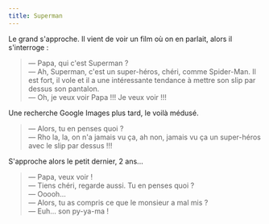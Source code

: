 ```yaml
---
title: Superman
---
```


Le grand s'approche. Il vient de voir un film où on en parlait, alors il
s'interroge :

> — Papa, qui c'est Superman ?  
> — Ah, Superman, c'est un super-héros, chéri, comme Spider-Man. Il est fort, il
> vole et il a une intéressante tendance à mettre son slip par dessus son
> pantalon.  
> — Oh, je veux voir Papa !!! Je veux voir !!!

<!-- more -->

Une recherche Google Images plus tard, le voilà médusé.

> — Alors, tu en penses quoi ?  
> — Rho la, la, on n'a jamais vu ça, ah non, jamais vu ça un super-héros avec le
> slip par dessus !!!

S'approche alors le petit dernier, 2 ans...

> — Papa, veux voir !  
> — Tiens chéri, regarde aussi. Tu en penses quoi ?  
> — Ooooh...  
> — Alors, tu as compris ce que le monsieur a mal mis ?  
> — Euh... son py-ya-ma !
